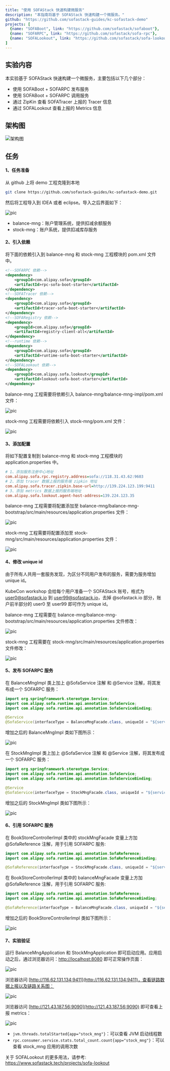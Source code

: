 ```yaml
---
title: "使用 SOFAStack 快速构建微服务"
description: "本指南将基于 SOFAStack 快速构建一个微服务。"
github: "https://github.com/sofastack-guides/kc-sofastack-demo"
projects: [
  {name: "SOFABoot", link: "https://github.com/sofastack/sofaboot"}, 
  {name: "SOFARPC", link: "https://github.com/sofastack/sofa-rpc"}, 
  {name: "SOFALookout", link: "https://github.com/sofastack/sofa-lookout"},
]
---
```


## 实验内容

本实验基于 SOFAStack 快速构建一个微服务，主要包括以下几个部分：

- 使用 SOFABoot + SOFARPC 发布服务
- 使用 SOFABoot + SOFARPC 调用服务
- 通过 ZipKin 查看 SOFATracer 上报的 Tracer 信息
- 通过 SOFALookout 查看上报的 Metrics 信息

## 架构图

![架构图](https://gw.alipayobjects.com/mdn/rms_c69e1f/afts/img/A*FiVrSoXTfsAAAAAAAAAAAABkARQnAQ)

## 任务

#### 1、任务准备

从 github 上将 demo 工程克隆到本地

```bash
git clone https://github.com/sofastack-guides/kc-sofastack-demo.git
```

然后将工程导入到 IDEA 或者 eclipse。导入之后界面如下：

![pic](https://gw.alipayobjects.com/mdn/rms_c69e1f/afts/img/A*vVDNR7FRmQsAAAAAAAAAAABkARQnAQ)

- balance-mng：账户管理系统，提供扣减余额服务
- stock-mng：账户系统，提供扣减库存服务

#### 2、引入依赖

将下面的依赖引入到 balance-mng 和 stock-mng 工程模块的 pom.xml 文件中。

```xml
<!--SOFARPC 依赖-->
<dependency>
    <groupId>com.alipay.sofa</groupId>
    <artifactId>rpc-sofa-boot-starter</artifactId>
</dependency>
<!--SOFATracer 依赖-->
<dependency>
    <groupId>com.alipay.sofa</groupId>
    <artifactId>tracer-sofa-boot-starter</artifactId>
</dependency>
<!--SOFARegistry 依赖-->
<dependency>
    <groupId>com.alipay.sofa</groupId>
    <artifactId>registry-client-all</artifactId>
</dependency>
<!--runtime 依赖-->
<dependency>
    <groupId>com.alipay.sofa</groupId>
    <artifactId>runtime-sofa-boot-starter</artifactId>
</dependency>
<!--SOFALookout 依赖-->
<dependency>
    <groupId>com.alipay.sofa.lookout</groupId>
    <artifactId>lookout-sofa-boot-starter</artifactId>
</dependency>
```

balance-mng 工程需要将依赖引入 balance-mng/balance-mng-impl/pom.xml 文件：

![pic](https://gw.alipayobjects.com/mdn/rms_c69e1f/afts/img/A*R475S7L1T3gAAAAAAAAAAABkARQnAQ)

stock-mng 工程需要将依赖引入 stock-mng/pom.xml 文件：

![pic](https://gw.alipayobjects.com/mdn/rms_c69e1f/afts/img/A*z5mtSLaTuN4AAAAAAAAAAABkARQnAQ)

#### 3、添加配置

将如下配置复制到 balance-mng 和 stock-mng 工程模块的 application.properties 中。

```ini
# 1、添加服务注册中心地址
com.alipay.sofa.rpc.registry.address=sofa://118.31.43.62:9603
# 2、添加 tracer 数据上报的服务端 zipkin 地址
com.alipay.sofa.tracer.zipkin.base-url=http://139.224.123.199:9411
# 3、添加 metrics 数据上报的服务端地址
com.alipay.sofa.lookout.agent-host-address=139.224.123.35
```

balance-mng 工程需要将配置添加至 balance-mng/balance-mng-bootstrap/src/main/resources/application.properties 文件：

![pic](https://gw.alipayobjects.com/mdn/rms_c69e1f/afts/img/A*aI0nT4hu2sYAAAAAAAAAAABkARQnAQ)

stock-mng 工程需要将配置添加至 stock-mng/src/main/resources/application.properties 文件：

![pic](https://gw.alipayobjects.com/mdn/rms_c69e1f/afts/img/A*MVm1TIODuNYAAAAAAAAAAABkARQnAQ)

#### 4、修改 unique id

由于所有人共用一套服务发现，为区分不同用户发布的服务，需要为服务增加 unique id。

KubeCon workshop 会给每个用户准备一个 SOFAStack 账号，格式为 [user0@sofastack.io](mailto:user0@sofastack.io) 到 [user99@sofastack.io](mailto:user99@sofastack.io)，去掉 @sofastack.io 部分，账户前半部分的 user0 至 user99 即可作为 unique id。

balance-mng 工程需要在 balance-mng/balance-mng-bootstrap/src/main/resources/application.properties 文件修改：

![pic](https://gw.alipayobjects.com/mdn/rms_c69e1f/afts/img/A*6tsSQoNqZKQAAAAAAAAAAABkARQnAQ)

stock-mng 工程需要在 stock-mng/src/main/resources/application.properties 文件修改：

![pic](https://gw.alipayobjects.com/mdn/rms_c69e1f/afts/img/A*0dF6R6oKJTUAAAAAAAAAAABkARQnAQ)

#### 5、发布 SOFARPC 服务

在 BalanceMngImpl 类上加上 @SofaService 注解 和 @Service 注解，将其发布成一个 SOFARPC 服务：

```java
import org.springframework.stereotype.Service;
import com.alipay.sofa.runtime.api.annotation.SofaService;
import com.alipay.sofa.runtime.api.annotation.SofaServiceBinding;

@Service
@SofaService(interfaceType = BalanceMngFacade.class, uniqueId = "${service.unique.id}", bindings = { @SofaServiceBinding(bindingType = "bolt") })
```

增加之后的 BalanceMngImpl 类如下图所示：

![pic](https://gw.alipayobjects.com/mdn/rms_c69e1f/afts/img/A*Hq4HSrGX3YsAAAAAAAAAAABkARQnAQ)

在 StockMngImpl 类上加上 @SofaService 注解 和 @Service 注解，将其发布成一个 SOFARPC 服务：

```java
import org.springframework.stereotype.Service;
import com.alipay.sofa.runtime.api.annotation.SofaService;
import com.alipay.sofa.runtime.api.annotation.SofaServiceBinding;

@Service
@SofaService(interfaceType = StockMngFacade.class, uniqueId = "${service.unique.id}", bindings = { @SofaServiceBinding(bindingType = "bolt") })
```

增加之后的 StockMngImpl 类如下图所示：

![pic](https://gw.alipayobjects.com/mdn/rms_c69e1f/afts/img/A*s36WT6dxHcsAAAAAAAAAAABkARQnAQ)

#### 6、引用 SOFARPC 服务

在 BookStoreControllerImpl 类中的 stockMngFacade 变量上方加 @SofaReference 注解，用于引用 SOFARPC 服务:

```java
import com.alipay.sofa.runtime.api.annotation.SofaReference;
import com.alipay.sofa.runtime.api.annotation.SofaReferenceBinding;

@SofaReference(interfaceType = StockMngFacade.class, uniqueId = "${service.unique.id}", binding = @SofaReferenceBinding(bindingType = "bolt"))
```

在 BookStoreControllerImpl 类中的 balanceMngFacade 变量上方加 @SofaReference 注解，用于引用 SOFARPC 服务:

```java
import com.alipay.sofa.runtime.api.annotation.SofaReference;
import com.alipay.sofa.runtime.api.annotation.SofaReferenceBinding;

@SofaReference(interfaceType = BalanceMngFacade.class, uniqueId = "${service.unique.id}", binding = @SofaReferenceBinding(bindingType = "bolt"))
```

增加之后的 BookStoreControllerImpl 类如下图所示：

![pic](https://gw.alipayobjects.com/mdn/rms_c69e1f/afts/img/A*L2d6RLa8XzkAAAAAAAAAAABkARQnAQ)

#### 7、实验验证

运行 BalanceMngApplication 和 StockMngApplication 即可启动应用。应用启动之后，通过浏览器访问：[http://localhost:8080](http://localhost:8080/) 即可正常操作页面：

![pic](https://gw.alipayobjects.com/mdn/rms_c69e1f/afts/img/A*s_pATp7OFmAAAAAAAAAAAABkARQnAQ)

浏览器访问 [http://116.62.131.134:9411](http://116.62.131.134:9411)，查看链路数据上报以及链路关系图：

![pic](https://gw.alipayobjects.com/mdn/rms_c69e1f/afts/img/A*rUxWQJ2tARAAAAAAAAAAAABkARQnAQ)

浏览器访问 [http://121.43.187.56:9090](http://121.43.187.56:9090) 即可查看上报 metrics：

![pic](https://gw.alipayobjects.com/mdn/rms_c69e1f/afts/img/A*k1kVS5N4oCQAAAAAAAAAAABkARQnAQ)

- `jvm.threads.totalStarted{app="stock_mng"}`：可以查看 JVM 启动线程数
- `rpc.consumer.service.stats.total_count.count{app="stock_mng"}`：可以查看 stock_mng 应用的调用次数

关于 SOFALookout 的更多用法，请参考: https://www.sofastack.tech/projects/sofa-lookout
